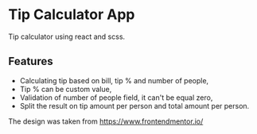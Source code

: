 # Tip Calculator App
Tip calculator using react and scss.

## Features
- Calculating tip based on bill, tip % and number of people,
- Tip % can be custom value,
- Validation of number of people field, it can't be equal zero,
- Split the result on tip amount per person and total amount per person.

The design was taken from https://www.frontendmentor.io/
